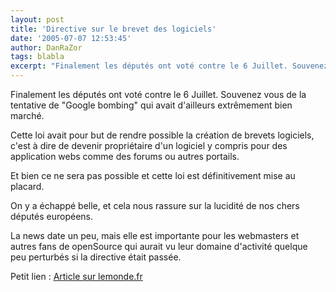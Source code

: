 ```yaml
---
layout: post
title: 'Directive sur le brevet des logiciels'
date: '2005-07-07 12:53:45'
author: DanRaZor
tags: blabla
excerpt: "Finalement les députés ont voté contre le 6 Juillet. Souvenez vous de la tentative de \"Google bombing\" qui avait d'ailleurs extrêmement bien marché.     \nCette loi avait pour but de rendre possible la création de brevets logiciels, c'est à dire de devenir propriétaire d'un logiciel y compris pour des application webs comme des forums ou autres portails.  \n      …"
---
```


Finalement les députés ont voté contre le 6 Juillet. Souvenez vous de la tentative de "Google bombing" qui avait d'ailleurs extrêmement bien marché.

Cette loi avait pour but de rendre possible la création de brevets logiciels, c'est à dire de devenir propriétaire d'un logiciel y compris pour des application webs comme des forums ou autres portails.

Et bien ce ne sera pas possible et cette loi est définitivement mise au placard.

On y a échappé belle, et cela nous rassure sur la lucidité de nos chers députés européens.

La news date un peu, mais elle est importante pour les webmasters et autres fans de openSource qui aurait vu leur domaine d'activité quelque peu perturbés si la directive était passée.

Petit lien : [Article sur lemonde.fr](http://www.lemonde.fr/web/article/0,1-0@2-3214,36-669825@51-658040,0.html)
